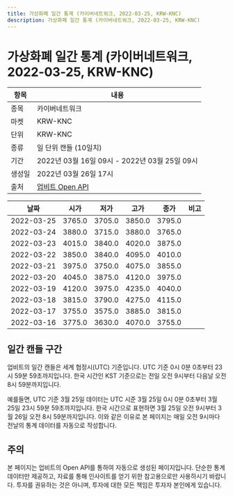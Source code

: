```yaml
---
title: 가상화폐 일간 통계 (카이버네트워크, 2022-03-25, KRW-KNC)
description: 가상화폐 일간 통계 (카이버네트워크, 2022-03-25, KRW-KNC)
---
```


가상화폐 일간 통계 (카이버네트워크, 2022-03-25, KRW-KNC)
===

|항목|내용|
|--|--|
|종목|카이버네트워크|
|마켓|KRW-KNC|
|단위|KRW-KNC|
|종류|일 단위 캔들 (10일치)|
|기간|2022년 03월 16일 09시 - 2022년 03월 25일 09시|
|생성일|2022년 03월 26일 17시|
|출처|[업비트 Open API](https://docs.upbit.com)|


|날짜|시가|저가|고가|종가|비고|
|--|--|--|--|--|--|
|2022-03-25|3765.0|3705.0|3850.0|3795.0|    |
|2022-03-24|3880.0|3715.0|3880.0|3765.0|    |
|2022-03-23|4015.0|3840.0|4020.0|3875.0|    |
|2022-03-22|3850.0|3840.0|4095.0|4010.0|    |
|2022-03-21|3975.0|3750.0|4075.0|3855.0|    |
|2022-03-20|4045.0|3875.0|4120.0|3975.0|    |
|2022-03-19|4120.0|3975.0|4235.0|4040.0|    |
|2022-03-18|3815.0|3790.0|4275.0|4115.0|    |
|2022-03-17|3755.0|3575.0|3885.0|3815.0|    |
|2022-03-16|3775.0|3630.0|4070.0|3755.0|    |


일간 캔들 구간
---
업비트의 일간 캔들은 세계 협정시(UTC) 기준입니다. 
UTC 기준 0시 0분 0초부터 23시 59분 59초까지입니다. 
한국 시간인 KST 기준으로는 전일 오전 9시부터 다음날 오전 8시 59분까지입니다. 


예를들면, UTC 기준 3월 25일 데이터는 UTC 시준 3월 25일 0시 0분 0초부터 3월 25일 23시 59분 59초까지입니다. 
한국 시간으로 표현하면 3월 25일 오전 9시부터 3월 26일 오전 8시 59분까지입니다. 
이와 같은 이유로 본 페이지는 매일 오전 9시마다 전날의 통계 데이터를 자동으로 작성합니다. 


주의
---


본 페이지는 업비트의 Open API를 통하여 자동으로 생성된 페이지입니다. 
단순한 통계 데이터만 제공하고, 자료를 통해 인사이트를 얻기 위한 참고용으로만 사용하시기 바랍니다. 
투자를 권유하는 것은 아니며, 투자에 대한 모든 책임은 투자자 본인에게 있습니다. 
